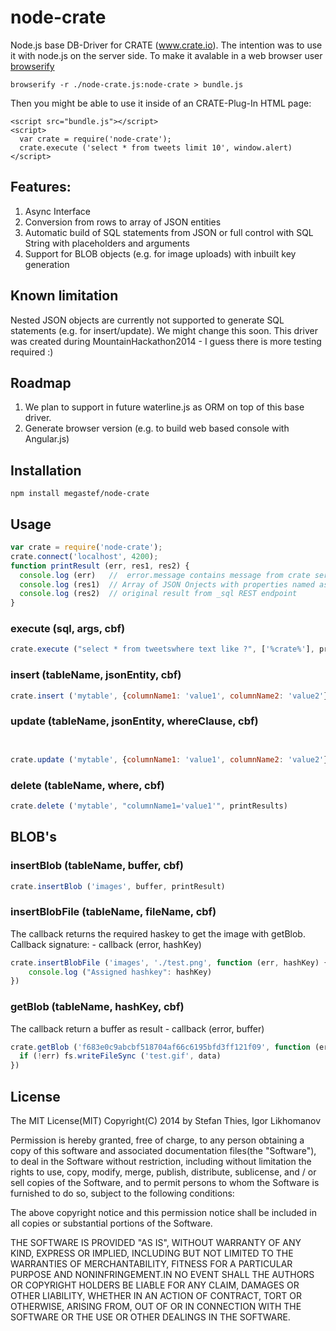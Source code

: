 node-crate
==========

Node.js base DB-Driver for CRATE (www.crate.io). The intention was to use it with node.js on the server side.
To make it avalable in a web browser user [browserify]() 

```
browserify -r ./node-crate.js:node-crate > bundle.js
```
Then you might be able to use it inside of an CRATE-Plug-In HTML page: 

```
<script src="bundle.js"></script>
<script>
  var crate = require('node-crate');
  crate.execute ('select * from tweets limit 10', window.alert)
</script>
```

## Features: 
1. Async Interface
2. Conversion from rows to array of JSON entities
3. Automatic build of SQL statements from JSON or full control with SQL String with placeholders and arguments 
4. Support for BLOB objects (e.g. for image uploads) with inbuilt key generation

## Known limitation
Nested JSON objects are currently not supported to generate SQL statements (e.g. for insert/update).
We might change this soon. 
This driver was created during MountainHackathon2014 - I guess there is more testing required :) 

## Roadmap
1. We plan to support in future waterline.js as ORM on top of this base driver. 
2. Generate browser version (e.g. to build web based console with Angular.js)


## Installation
```
npm install megastef/node-crate
```

## Usage

```js
var crate = require('node-crate');
crate.connect('localhost', 4200);
function printResult (err, res1, res2) { 
  console.log (err)   //  error.message contains message from crate server
  console.log (res1)  // Array of JSON Onjects with properties named as table column
  console.log (res2)  // original result from _sql REST endpoint 
}
```
### execute (sql, args, cbf)
```js
crate.execute ("select * from tweetswhere text like ?", ['%crate%'], printResult) 
```
### insert (tableName, jsonEntity,  cbf)

```js
crate.insert ('mytable', {columnName1: 'value1', columnName2: 'value2'}, printResult)
```
### update (tableName, jsonEntity, whereClause, cbf)
```js


crate.update ('mytable', {columnName1: 'value1', columnName2: 'value2'}, 'columnName3=5', printResult)
```
### delete (tableName, where, cbf)
```js
crate.delete ('mytable', "columnName1='value1'", printResults)
```

## BLOB's
### insertBlob (tableName, buffer, cbf)
```js
crate.insertBlob ('images', buffer, printResult)
```
### insertBlobFile (tableName, fileName, cbf)
The callback returns the required haskey to get the image with getBlob.
Callback signature: - callback (error, hashKey)

```js
crate.insertBlobFile ('images', './test.png', function (err, hashKey) {
    console.log ("Assigned hashkey": hashKey)
})
```
### getBlob (tableName, hashKey, cbf)
The callback return a buffer as result - callback (error, buffer)
```js
crate.getBlob ('f683e0c9abcbf518704af66c6195bfd3ff121f09', function (err, data) {
  if (!err) fs.writeFileSync ('test.gif', data)
})
```

## License

The MIT License(MIT)
Copyright(C) 2014 by Stefan Thies, Igor Likhomanov

Permission is hereby granted, free of charge, to any person obtaining a copy
of this software and associated documentation files(the "Software"), to deal
in the Software without restriction, including without limitation the rights
to use, copy, modify, merge, publish, distribute, sublicense, and / or sell
copies of the Software, and to permit persons to whom the Software is
furnished to do so, subject to the following conditions:

The above copyright notice and this permission notice shall be included in
all copies or substantial portions of the Software.

THE SOFTWARE IS PROVIDED "AS IS", WITHOUT WARRANTY OF ANY KIND, EXPRESS OR
IMPLIED, INCLUDING BUT NOT LIMITED TO THE WARRANTIES OF MERCHANTABILITY,
FITNESS FOR A PARTICULAR PURPOSE AND NONINFRINGEMENT.IN NO EVENT SHALL THE
AUTHORS OR COPYRIGHT HOLDERS BE LIABLE FOR ANY CLAIM, DAMAGES OR OTHER
LIABILITY, WHETHER IN AN ACTION OF CONTRACT, TORT OR OTHERWISE, ARISING FROM,
OUT OF OR IN CONNECTION WITH THE SOFTWARE OR THE USE OR OTHER DEALINGS IN
THE SOFTWARE.
